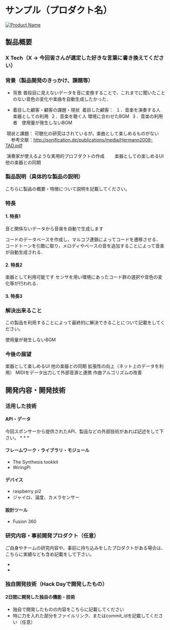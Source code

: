 # サンプル（プロダクト名）

[![Product Name](https://raw.github.com/GabLeRoux/WebMole/master/ressources/WebMole_Youtube_Video.png)](https://www.youtube.com/channel/UC4PtjOfZTbVp9DwtJv82Lzg)

## 製品概要
### X Tech（X → 今回皆さんが選定した好きな言葉に書き換えてください）

### 背景（製品開発のきっかけ、課題等）
- 背景
 普段目に見えないデータを音に変換することで、これまでに聞いたことのない音色の変化や楽曲を自動生成したかった．

- 着目した顧客・顧客の課題・現状
  着目した顧客：
  １．音楽を演奏する人　楽器としての利用
  ２．音楽を聴く人 環境に合わせたBGM
  ３．音楽の利用者　使用量が発生しないBGM
  
  現状と課題：
  可聴化の研究はされているが，楽曲として楽しめるものがない　
  　参考文献：http://sonification.de/publications/media/Hermann2008-TAD.pdf
   
  演奏家が使えるような実用的プロフダクトの作成　
　楽器としての楽しめるUI　他の楽器との同期
### 製品説明（具体的な製品の説明）
こちらに製品の概要・特徴について説明を記載してください。

### 特長
#### 1. 特長1
音と関係ないデータから音楽を自動で生成します

コードのデータベースを作成し，マルコフ連鎖によってコードを遷移させる．
コードトーンを引数に取り，メロディやベースの音を追加することによって音楽が自動生成される．
#### 2. 特長2
楽器として利用可能です
センサを用い環境にあったコード群の選択や音色の変化等が行われる．
#### 3. 特長3


### 解決出来ること
この製品を利用することによって最終的に解決できることについて記載をしてください。

使用量が発生しないBGM

### 今後の展望
楽器として楽しめるUI
他の楽器との同期
拡張性の向上（ネット上のデータを利用）
MIDIをデータ出力して外部音源と連携
作曲アルゴリズムの改善

## 開発内容・開発技術
### 活用した技術
#### API・データ
今回スポンサーから提供されたAPI、製品などの外部技術があれば記述をして下さい。
* 
* 
* 
#### フレームワーク・ライブラリ・モジュール
* The Synthesis tookkit
* WiringPi
#### デバイス
* raspberry pi2
* ジャイロ、温度、カメラセンサー
#### 設計ツール
* Fusion 360
### 研究内容・事前開発プロダクト（任意）
ご自身やチームの研究内容や、事前に持ち込みをしたプロダクトがある場合は、こちらに実績なども含め記載をして下さい。

* 
* 

### 独自開発技術（Hack Dayで開発したもの）
#### 2日間に開発した独自の機能・技術
* 独自で開発したものの内容をこちらに記載してください
* 特に力を入れた部分をファイルリンク、またはcommit_idを記載してください（任意）

